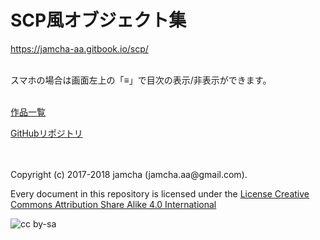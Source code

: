 # SCP風オブジェクト集

<https://jamcha-aa.gitbook.io/scp/>  

<br>  
スマホの場合は画面左上の「≡」で目次の表示/非表示ができます。  

<br>  
<br>  

[作品一覧](https://jamcha-aa.gitbook.io/about/)  

[GitHubリポジトリ](https://github.com/jamcha-aa/SCP)  

<br>  
<br>  
Copyright (c) 2017-2018 jamcha (jamcha.aa@gmail.com).  

Every document in this repository is licensed under the [License Creative Commons Attribution Share Alike 4.0 International](http://creativecommons.org/licenses/by-sa/4.0/deed)  

![cc by-sa](http://i.creativecommons.org/l/by-sa/4.0/88x31.png)
